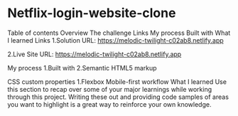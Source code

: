 # Netflix-login-website-clone
Table of contents
   Overview
The challenge
 Links
 My process
 Built with
 What I learned
Links
 1.Solution URL: https://melodic-twilight-c02ab8.netlify.app
 
 2.Live Site URL: https://melodic-twilight-c02ab8.netlify.app
 
My process
 1.Built with
 2.Semantic HTML5 markup

CSS custom properties
 1.Flexbox
Mobile-first workflow
What I learned
Use this section to recap over some of your major learnings while working through this project. Writing these out and providing code samples of areas you want to highlight is a great way to reinforce your own knowledge.

